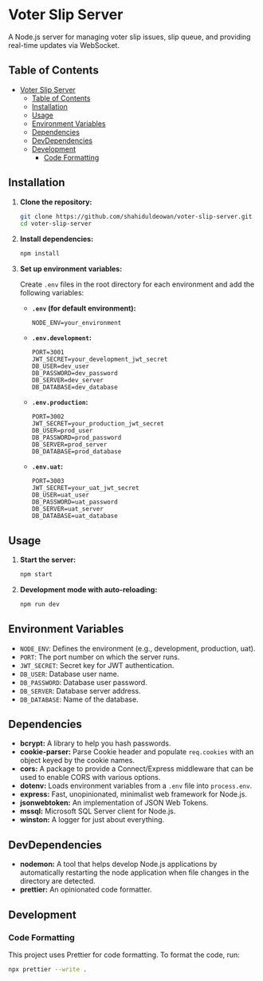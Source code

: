 # Voter Slip Server

A Node.js server for managing voter slip issues, slip queue, and providing real-time updates via WebSocket.

## Table of Contents

- [Voter Slip Server](#voter-slip-server)
  - [Table of Contents](#table-of-contents)
  - [Installation](#installation)
  - [Usage](#usage)
  - [Environment Variables](#environment-variables)
  - [Dependencies](#dependencies)
  - [DevDependencies](#devdependencies)
  - [Development](#development)
    - [Code Formatting](#code-formatting)

## Installation

1. **Clone the repository:**

    ```bash
    git clone https://github.com/shahiduldeowan/voter-slip-server.git
    cd voter-slip-server
    ```

2. **Install dependencies:**

    ```bash
    npm install
    ```

3. **Set up environment variables:**

    Create `.env` files in the root directory for each environment and add the following variables:

    - **`.env` (for default environment):**

        ```plaintext
        NODE_ENV=your_environment
        ```

    - **`.env.development`:**

        ```plaintext
        PORT=3001
        JWT_SECRET=your_development_jwt_secret
        DB_USER=dev_user
        DB_PASSWORD=dev_password
        DB_SERVER=dev_server
        DB_DATABASE=dev_database
        ```

    - **`.env.production`:**

        ```plaintext
        PORT=3002
        JWT_SECRET=your_production_jwt_secret
        DB_USER=prod_user
        DB_PASSWORD=prod_password
        DB_SERVER=prod_server
        DB_DATABASE=prod_database
        ```

    - **`.env.uat`:**

        ```plaintext
        PORT=3003
        JWT_SECRET=your_uat_jwt_secret
        DB_USER=uat_user
        DB_PASSWORD=uat_password
        DB_SERVER=uat_server
        DB_DATABASE=uat_database
        ```

## Usage

1. **Start the server:**

    ```bash
    npm start
    ```

2. **Development mode with auto-reloading:**

    ```bash
    npm run dev
    ```

## Environment Variables

- `NODE_ENV`: Defines the environment (e.g., development, production, uat).
- `PORT`: The port number on which the server runs.
- `JWT_SECRET`: Secret key for JWT authentication.
- `DB_USER`: Database user name.
- `DB_PASSWORD`: Database user password.
- `DB_SERVER`: Database server address.
- `DB_DATABASE`: Name of the database.

## Dependencies

- **bcrypt:** A library to help you hash passwords.
- **cookie-parser:** Parse Cookie header and populate `req.cookies` with an object keyed by the cookie names.
- **cors:** A package to provide a Connect/Express middleware that can be used to enable CORS with various options.
- **dotenv:** Loads environment variables from a `.env` file into `process.env`.
- **express:** Fast, unopinionated, minimalist web framework for Node.js.
- **jsonwebtoken:** An implementation of JSON Web Tokens.
- **mssql:** Microsoft SQL Server client for Node.js.
- **winston:** A logger for just about everything.

## DevDependencies

- **nodemon:** A tool that helps develop Node.js applications by automatically restarting the node application when file changes in the directory are detected.
- **prettier:** An opinionated code formatter.

## Development

### Code Formatting

This project uses Prettier for code formatting. To format the code, run:

```bash
npx prettier --write .
